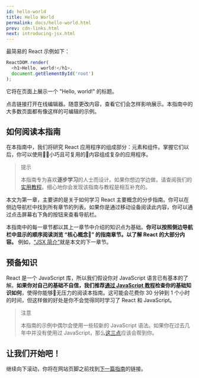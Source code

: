 ```yaml
---
id: hello-world
title: Hello World
permalink: docs/hello-world.html
prev: cdn-links.html
next: introducing-jsx.html
---
```


最简易的 React 示例如下：

```js
ReactDOM.render(
  <h1>Hello, world!</h1>,
  document.getElementById('root')
);
```

它将在页面上展示一个 "Hello, world!" 的标题。

[](codepen://hello-world)

点击链接打开在线编辑器。随意更改内容，查看它们会怎样影响展示。本指南中的大多数页面都有像这样的可编辑的示例。


## 如何阅读本指南

在本指南中，我们将研究 React 应用程序的组成部分：元素和组件。掌握它们以后，你可以使用小巧且可复用的内容组成复杂的应用程序。

>提示
>
>本指南专为喜欢**逐步学习**的人士而设计。如果你想边学边做，请查阅我们的[实用教程](/tutorial/tutorial.html)。细心地你会发现该指南与教程是相互补充的。

本文为第一章，主要讲的是关于如何学习 React 主要概念的分步指南。你可以在侧边导航栏中找到所有章节的列表。如果你是通过移动设备阅读此内容，你可以通过点击屏幕右下角的按钮来查看导航栏。

本指南中的每一章节都以其上一章节中介绍的知识点为基础。**你可以按照侧边导航栏中显示的顺序阅读浏览 “核心概念” 的指南章节。以了解 React 的大部分内容。** 例如，[“JSX 简介”](/docs/introducing-jsx.html)就是本文的下一章节。

## 预备知识

React 是一个 JavaScript 库，所以我们假设你对 JavaScript 语言已有基本的了解。**如果你对自己的基础不自信，我们推荐[通过 JavaScript 教程](https://developer.mozilla.org/en-US/docs/Web/JavaScript/A_re-introduction_to_JavaScript)检查你的基础知识如何**，使得你能够无压力的阅读本指南。这可能会花费你 30 分钟到 1 个小时的时间，但这样做的好处是你不会觉得同时学习了 React 和 JavaScript。

>注意
>
>本指南的示例中偶尔会使用一些较新的 JavaScript 语法。如果你在过去几年中并没有使用过 JavaScript，那么[这三点](https://gist.github.com/gaearon/683e676101005de0add59e8bb345340c)应该会帮到你。


## 让我们开始吧！

继续向下滚动，你将在网站页脚之前找到[下一篇指南](/docs/introducing-jsx.html)的链接。


